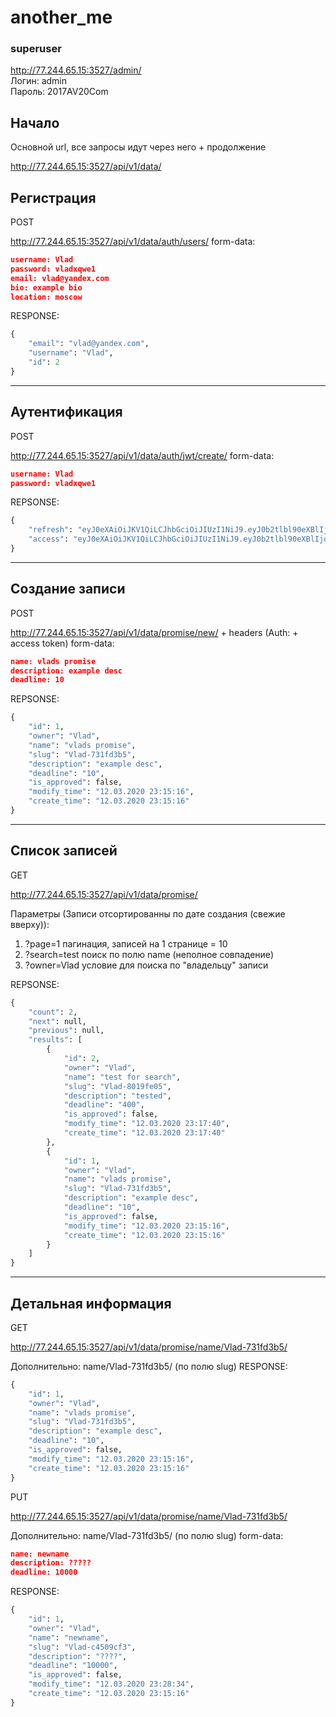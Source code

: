 # another_me

### superuser
http://77.244.65.15:3527/admin/  
Логин: admin  
Пароль: 2017AV20Com  

## Начало
Основной url, все запросы идут через него + продолжение
  
http://77.244.65.15:3527/api/v1/data/


## Регистрация
POST
  
http://77.244.65.15:3527/api/v1/data/auth/users/
form-data:
```json
username: Vlad
password: vladxqwe1
email: vlad@yandex.com
bio: example bio
location: moscow
```

RESPONSE:
```python
{
    "email": "vlad@yandex.com",
    "username": "Vlad",
    "id": 2
}
```
***

## Аутентификация
POST
  
http://77.244.65.15:3527/api/v1/data/auth/jwt/create/
form-data:
```json
username: Vlad
password: vladxqwe1
```
REPSONSE:
```python
{
    "refresh": "eyJ0eXAiOiJKV1QiLCJhbGciOiJIUzI1NiJ9.eyJ0b2tlbl90eXBlIjoicmVmcmVzaCIsImV4cCI6MTU4NDEzMDMxMiwianRpIjoiOTkzODhiOWFiMmEyNGZmZDljNGMwY2FiYWUyZTk1OWYiLCJ1c2VyX2lkIjoyfQ.f4q6YNGPhfu6DZoFX_2hy7FuSSNh9R3qyBtxNMRKadY",
    "access": "eyJ0eXAiOiJKV1QiLCJhbGciOiJIUzI1NiJ9.eyJ0b2tlbl90eXBlIjoiYWNjZXNzIiwiZXhwIjoxNTg0MDQ3MjEyLCJqdGkiOiI3MGUzNzZmNzQ1MTQ0NmVlOGM1NDg2Mjc3Zjg2OTVmNyIsInVzZXJfaWQiOjJ9.c_1fLiR7SD9oPqxZSDxh72W9RuBmI_XM5GBI8B_3TqM"
}
```
***

## Создание записи
POST
  
http://77.244.65.15:3527/api/v1/data/promise/new/ + headers (Auth: + access token)
form-data:
```json
name: vlads promise
description: example desc
deadline: 10
```
REPSONSE:
```python
{
    "id": 1,
    "owner": "Vlad",
    "name": "vlads promise",
    "slug": "Vlad-731fd3b5",
    "description": "example desc",
    "deadline": "10",
    "is_approved": false,
    "modify_time": "12.03.2020 23:15:16",
    "create_time": "12.03.2020 23:15:16"
}
```
***

## Список записей
GET
  
http://77.244.65.15:3527/api/v1/data/promise/
  
Параметры (Записи отсортированны по дате создания (свежие вверху)):
1. ?page=1 пагинация, записей на 1 странице = 10
2. ?search=test поиск по полю name (неполное совпадение)
3. ?owner=Vlad условие для поиска по "владельцу" записи

REPSONSE:
```python
{
    "count": 2,
    "next": null,
    "previous": null,
    "results": [
        {
            "id": 2,
            "owner": "Vlad",
            "name": "test for search",
            "slug": "Vlad-8019fe05",
            "description": "tested",
            "deadline": "400",
            "is_approved": false,
            "modify_time": "12.03.2020 23:17:40",
            "create_time": "12.03.2020 23:17:40"
        },
        {
            "id": 1,
            "owner": "Vlad",
            "name": "vlads promise",
            "slug": "Vlad-731fd3b5",
            "description": "example desc",
            "deadline": "10",
            "is_approved": false,
            "modify_time": "12.03.2020 23:15:16",
            "create_time": "12.03.2020 23:15:16"
        }
    ]
}
```
***
## Детальная информация
GET
  
http://77.244.65.15:3527/api/v1/data/promise/name/Vlad-731fd3b5/
  
Дополнительно: name/Vlad-731fd3b5/ (по полю slug)
RESPONSE:
```python
{
    "id": 1,
    "owner": "Vlad",
    "name": "vlads promise",
    "slug": "Vlad-731fd3b5",
    "description": "example desc",
    "deadline": "10",
    "is_approved": false,
    "modify_time": "12.03.2020 23:15:16",
    "create_time": "12.03.2020 23:15:16"
}
```

PUT
  
http://77.244.65.15:3527/api/v1/data/promise/name/Vlad-731fd3b5/
  
Дополнительно: name/Vlad-731fd3b5/ (по полю slug)
form-data:
```json
name: newname
description: ?????
deadline: 10000
```
RESPONSE:
```python
{
    "id": 1,
    "owner": "Vlad",
    "name": "newname",
    "slug": "Vlad-c4509cf3",
    "description": "????",
    "deadline": "10000",
    "is_approved": false,
    "modify_time": "12.03.2020 23:28:34",
    "create_time": "12.03.2020 23:15:16"
}
```

